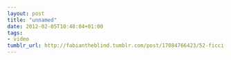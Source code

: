 ```yaml
---
layout: post
title: "unnamed"
date: 2012-02-05T10:48:04+01:00
tags:
- video
tumblr_url: http://fabiantheblind.tumblr.com/post/17084766423/52-ficci
---
```

